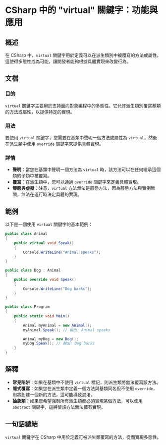 <!--
Meta Description: # CSharp 中的 "virtual" 關鍵字：功能與應用 ## 概述 在 CSharp 中，`virtual` 關鍵字用於定義可以在派生類別中被覆寫的方法或屬性。這使得多態性成為可能，讓開發者能夠根據具體實現來改變行為。 ## 文檔 ### 目的 `virtual` 關鍵字主要用於支持面向對象...
Meta Keywords: virtual, animal, public, csharp, override
-->

# CSharp 中的 "virtual" 關鍵字：功能與應用

## 概述
在 CSharp 中，`virtual` 關鍵字用於定義可以在派生類別中被覆寫的方法或屬性。這使得多態性成為可能，讓開發者能夠根據具體實現來改變行為。

## 文檔
### 目的
`virtual` 關鍵字主要用於支持面向對象編程中的多態性。它允許派生類別覆寫基類的方法或屬性，以提供特定的實現。

### 用法
要使用 `virtual` 關鍵字，您需要在基類中聲明一個方法或屬性為 `virtual`，然後在派生類中使用 `override` 關鍵字來提供具體實現。

### 詳情
- **聲明**：當您在基類中聲明一個方法為 `virtual` 時，該方法可以在任何繼承這個類的子類中被覆寫。
- **覆寫**：在派生類中，您可以通過 `override` 關鍵字來定義具體實現。
- **靜態與虛擬**：注意，`virtual` 方法無法是靜態方法，因為靜態方法與實例無關，無法在運行時決定具體的實現。

## 範例
以下是一個使用 `virtual` 關鍵字的基本範例：

```csharp
public class Animal
{
    public virtual void Speak()
    {
        Console.WriteLine("Animal speaks");
    }
}

public class Dog : Animal
{
    public override void Speak()
    {
        Console.WriteLine("Dog barks");
    }
}

public class Program
{
    public static void Main()
    {
        Animal myAnimal = new Animal();
        myAnimal.Speak(); // 輸出: Animal speaks

        Animal myDog = new Dog();
        myDog.Speak(); // 輸出: Dog barks
    }
}
```

## 解釋
- **常見陷阱**：如果在基類中不使用 `virtual` 標記，則派生類將無法覆寫該方法。
- **隱式覆寫**：如果您在派生類中定義一個方法與基類同名但不使用 `override`，則將創建一個新的方法，這可能導致混淆。
- **抽象類**：如果您希望強制所有派生類都必須實現某個方法，可以使用 `abstract` 關鍵字，這將使該方法無法擁有實現。

## 一句話總結
`virtual` 關鍵字在 CSharp 中用於定義可被派生類覆寫的方法，從而實現多態性。